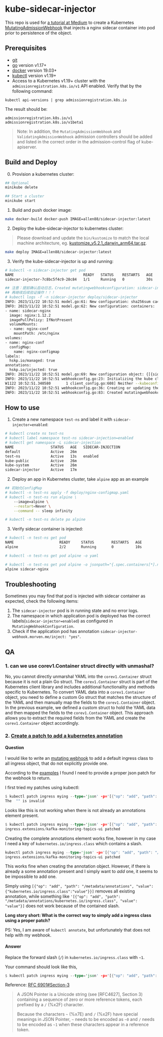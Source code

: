 # kube-sidecar-injector

This repo is used for [a tutorial at Medium](https://medium.com/ibm-cloud/diving-into-kubernetes-mutatingadmissionwebhook-6ef3c5695f74) to create a Kubernetes [MutatingAdmissionWebhook](https://kubernetes.io/docs/admin/admission-controllers/#mutatingadmissionwebhook-beta-in-19) that injects a nginx sidecar container into pod prior to persistence of the object.

## Prerequisites

- [git](https://git-scm.com/downloads)
- [go](https://golang.org/dl/) version v1.17+
- [docker](https://docs.docker.com/install/) version 19.03+
- [kubectl](https://kubernetes.io/docs/tasks/tools/install-kubectl/) version v1.19+
- Access to a Kubernetes v1.19+ cluster with the `admissionregistration.k8s.io/v1` API enabled. Verify that by the following command:

```
kubectl api-versions | grep admissionregistration.k8s.io
```
The result should be:
```
admissionregistration.k8s.io/v1
admissionregistration.k8s.io/v1beta1
```

> Note: In addition, the `MutatingAdmissionWebhook` and `ValidatingAdmissionWebhook` admission controllers should be added and listed in the correct order in the admission-control flag of kube-apiserver.

## Build and Deploy

0. Provision a kubernetes cluster:

```bash
## Optional
minikube delete

## Start a cluster
minikube start
```

1. Build and push docker image:

```bash
make docker-build docker-push IMAGE=allen88/sidecar-injector:latest
```

2. Deploy the kube-sidecar-injector to kubernetes cluster:

> Please download and update the `bin/kustomize` to match the local machine architecture, eg. [kustomize_v5.2.1_darwin_arm64.tar.gz](https://github.com/kubernetes-sigs/kustomize/releases).

```bash
make deploy IMAGE=allen88/sidecar-injector:latest
```

3. Verify the kube-sidecar-injector is up and running:

```bash
# kubectl -n sidecar-injector get pod
NAME                                READY   STATUS    RESTARTS   AGE
sidecar-injector-7c8bc5f4c9-28c84   1/1     Running   0          30s

## 注意：提前确认启动日志，Created mutatingwebhookconfiguration: sidecar-injector-webhook
## 再继续后续验证操作！！！
# kubectl logs -f -n sidecar-injector deploy/sidecar-injector
INFO: 2023/11/22 10:52:51 model.go:61: New configuration: sha256sum ca4af226fae106a89db656d6598ed51262ecfbe6325645d09649a2c2b68e0b5c
INFO: 2023/11/22 10:52:51 model.go:62: New configuration: containers:
- name: sidecar-nginx
  image: nginx:1.12.2
  imagePullPolicy: IfNotPresent
  volumeMounts:
  - name: nginx-conf
    mountPath: /etc/nginx
volumes:
- name: nginx-conf
  configMap:
    name: nginx-configmap
labels:
  hskp.io/managed: true
annotations:
  hskp.io/injected: true
INFO: 2023/11/22 10:52:51 model.go:69: New configuration object: {[{sidecar-nginx nginx:1.12.2 IfNotPresent [{nginx-conf /etc/nginx}]}] [{nginx-conf {nginx-configmap}}] map[hskp.io/managed:true] map[hskp.io/injected:true]}
INFO: 2023/11/22 10:52:51 webhookconfig.go:23: Initializing the kube client...
W1122 10:52:51.340580       1 client_config.go:608] Neither --kubeconfig nor --master was specified.  Using the inClusterConfig.  This might not work.
INFO: 2023/11/22 10:52:51 webhookconfig.go:36: Creating or updating the mutatingwebhookconfiguration: sidecar-injector-webhook
INFO: 2023/11/22 10:52:51 webhookconfig.go:83: Created mutatingwebhookconfiguration: sidecar-injector-webhook
```

## How to use

1. Create a new namespace `test-ns` and label it with `sidecar-injector=enabled`:

```bash
# kubectl create ns test-ns
# kubectl label namespace test-ns sidecar-injection=enabled
# kubectl get namespace -L sidecar-injection
NAME                 STATUS   AGE   SIDECAR-INJECTION
default              Active   26m
test-ns              Active   13s   enabled
kube-public          Active   26m
kube-system          Active   26m
sidecar-injector     Active   17m
```

2. Deploy an app in Kubernetes cluster, take `alpine` app as an example

```bash
## 初始化ConfigMap
# kubectl -n test-ns apply -f deploy/nginx-configmap.yaml
# kubectl -n test-ns run alpine \
    --image=alpine \
    --restart=Never \
    --command -- sleep infinity

# kubectl -n test-ns delete po alpine
```

3. Verify sidecar container is injected:

```bash
# kubectl -n test-ns get pod
NAME                     READY     STATUS        RESTARTS   AGE
alpine                   2/2       Running       0          10s

# kubectl -n test-ns get pod alpine -o yaml

# kubectl -n test-ns get pod alpine -o jsonpath="{.spec.containers[*].name}"
alpine sidecar-nginx
```

## Troubleshooting

Sometimes you may find that pod is injected with sidecar container as expected, check the following items:

1. The `sidecar-injector` pod is in running state and no error logs.
2. The namespace in which application pod is deployed has the correct labels(`sidecar-injector=enabled`) as configured in `MutatingWebhookConfiguration`.
3. Check if the application pod has annotation `sidecar-injector-webhook.morven.me/inject: "yes"`.

## QA

### 1. can we use corev1.Container struct directly with unmashal?

No, you cannot directly unmarshal YAML into the  `corev1.Container`  struct because it is not a plain Go struct. The  `corev1.Container`  struct is part of the Kubernetes client library and includes additional functionality and methods specific to Kubernetes.   To convert YAML data into a  `corev1.Container`  object, you need to define a custom Go struct that matches the structure of the YAML and then manually map the fields to the  `corev1.Container`  object.   In the previous example, we defined a custom struct to hold the YAML data and then mapped the fields to the  `corev1.Container`  object. This approach allows you to extract the required fields from the YAML and create the  `corev1.Container`  object accordingly.

### 2. [Create a patch to add a kubernetes annotation](https://stackoverflow.com/questions/55573724/create-a-patch-to-add-a-kubernetes-annotation)

#### Question

I would like to write an [mutating webhook](https://kubernetes.io/docs/reference/access-authn-authz/admission-controllers/#mutatingadmissionwebhook) to add a default ingress class to all ingress object, that do not explicitly provide one.

According to the [examples](https://github.com/kubernetes/kubernetes/blob/master/test/images/webhook/addlabel.go#L29) I found I need to provide a proper json patch for the webhook to return.

I first tried my patches using kubectl:

```rust
$ kubectl patch ingress mying --type='json' -p='[{"op": "add", "path": "/metadata/annotations/key", "value":"value"}]'
The  "" is invalid
```

Looks like this is not working when there is not already an annotations element present.

```rust
$ kubectl patch ingress mying --type='json' -p='[{"op": "add", "path": "/metadata/annotations", "value":{"key":"value"}}]'
ingress.extensions/kafka-monitoring-topics-ui patched
```

Creating the complete annotations element works fine, however in my case I need a key of `kubernetes.io/ingress.class` which contains a slash.

```rust
kubectl patch ingress mying --type='json' -p='[{"op": "add", "path": "/metadata/annotations", "value":{"kubernetes.io/ingress.class":"value"}}]'
ingress.extensions/kafka-monitoring-topics-ui patched
```

This works fine when creating the annotation object. However, if there is already a some annotation present and I simply want to *add* one, it seems to be impossible to add one.

Simply using `[{"op": "add", "path": "/metadata/annotations", "value":{"kubernetes.io/ingress.class":"value"}}]` removes all existing annotation, while something like `'[{"op": "add", "path": "/metadata/annotations/kubernetes.io/ingress.class", "value": "value"}]` does not work because of the contained slash.

**Long story short: What is the correct way to simply add a ingress class using a proper patch?**

PS: Yes, I am aware of `kubectl annotate`, but unfortunately that does not help with my webhook.

#### Answer

Replace the forward slash (`/`) in `kubernetes.io/ingress.class` with `~1`.

Your command should look like this,

```rust
$ kubectl patch ingress mying --type='json' -p='[{"op": "add", "path": "/metadata/annotations/kubernetes.io~1ingress.class", "value":"nginx"}]'
```

Reference: [RFC 6901#Section-3](https://www.rfc-editor.org/rfc/rfc6901#section-3)

> A JSON Pointer is a Unicode string (see [RFC4627], Section 3) containing a sequence of zero or more reference tokens, each prefixed by a `/` (%x2F) character.
>
> Because the characters `~` (%x7E) and `/` (%x2F) have special meanings in JSON Pointer, `~` needs to be encoded as `~0` and `/` needs to be encoded as `~1` when these characters appear in a reference token.
